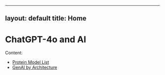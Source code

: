 
---
layout: default
title: Home
---

# ChatGPT-4o and AI

Content:

- [Protein Model List](protein_model_list.md)
- [GenAI by Architecture](hands_on_generative_ai_toc.md)
